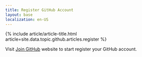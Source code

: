```yaml
---
title: Register GitHub Account
layout: base
localization: en-US
---
```


{% include article/article-title.html
    article=site.data.topic.github.articles.register
%}

Visit [Join GitHub](https://github.com/signup) website to start register your GitHub account.
